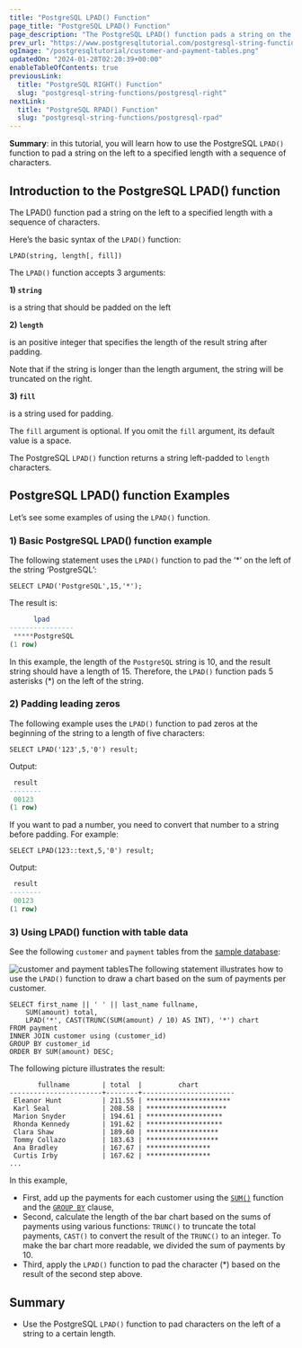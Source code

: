 ```yaml
---
title: "PostgreSQL LPAD() Function"
page_title: "PostgreSQL LPAD() Function"
page_description: "The PostgreSQL LPAD() function pads a string on the left to a specified length with a sequence of characters."
prev_url: "https://www.postgresqltutorial.com/postgresql-string-functions/postgresql-lpad/"
ogImage: "/postgresqltutorial/customer-and-payment-tables.png"
updatedOn: "2024-01-28T02:20:39+00:00"
enableTableOfContents: true
previousLink: 
  title: "PostgreSQL RIGHT() Function"
  slug: "postgresql-string-functions/postgresql-right"
nextLink: 
  title: "PostgreSQL RPAD() Function"
  slug: "postgresql-string-functions/postgresql-rpad"
---
```





**Summary**: in this tutorial, you will learn how to use the PostgreSQL `LPAD()` function to pad a string on the left to a specified length with a sequence of characters.


## Introduction to the PostgreSQL LPAD() function

The LPAD() function pad a string on the left to a specified length with a sequence of characters.

Here’s the basic syntax of the `LPAD()` function:


```csssql
LPAD(string, length[, fill])    
```
The `LPAD()` function accepts 3 arguments:

**1\) `string`**

is a string that should be padded on the left

**2\) `length`**

is an positive integer that specifies the length of the result string after padding.

Note that if the string is longer than the length argument, the string will be truncated on the right.

**3\) `fill`**

is a string used for padding.

The `fill` argument is optional. If you omit the `fill` argument, its default value is a space.

The PostgreSQL `LPAD()` function returns a string left\-padded to `length` characters.


## PostgreSQL LPAD() function Examples

Let’s see some examples of using the `LPAD()` function.


### 1\) Basic PostgreSQL LPAD() function example

The following statement uses the `LPAD()` function to pad the ‘\*’ on the left of the string ‘PostgreSQL’:


```
SELECT LPAD('PostgreSQL',15,'*');
```
The result is:


```sql
      lpad
----------------
 *****PostgreSQL
(1 row)
```
In this example, the length of the `PostgreSQL` string is 10, and the result string should have a length of 15\. Therefore, the `LPAD()` function pads 5 asterisks (\*) on the left of the string.


### 2\) Padding leading zeros

The following example uses the `LPAD()` function to pad zeros at the beginning of the string to a length of five characters:


```
SELECT LPAD('123',5,'0') result;
```
Output:


```sql
 result
--------
 00123
(1 row)
```
If you want to pad a number, you need to convert that number to a string before padding. For example:


```
SELECT LPAD(123::text,5,'0') result;
```
Output:


```sql
 result
--------
 00123
(1 row)
```

### 3\) Using LPAD() function with table data

See the following `customer` and `payment` tables from the [sample database](../postgresql-getting-started/postgresql-sample-database):

![customer and payment tables](/postgresqltutorial/customer-and-payment-tables.png)The following statement illustrates how to use the `LPAD()` function to draw a chart based on the sum of payments per customer.


```
SELECT first_name || ' ' || last_name fullname,
    SUM(amount) total,
    LPAD('*', CAST(TRUNC(SUM(amount) / 10) AS INT), '*') chart
FROM payment
INNER JOIN customer using (customer_id)
GROUP BY customer_id
ORDER BY SUM(amount) DESC;
```
The following picture illustrates the result:


```
       fullname        | total  |         chart
-----------------------+--------+-----------------------
 Eleanor Hunt          | 211.55 | *********************
 Karl Seal             | 208.58 | ********************
 Marion Snyder         | 194.61 | *******************
 Rhonda Kennedy        | 191.62 | *******************
 Clara Shaw            | 189.60 | ******************
 Tommy Collazo         | 183.63 | ******************
 Ana Bradley           | 167.67 | ****************
 Curtis Irby           | 167.62 | ****************
...
```
In this example,

* First, add up the payments for each customer using the [`SUM()`](../postgresql-aggregate-functions/postgresql-sum-function) function and the [`GROUP BY`](../postgresql-tutorial/postgresql-group-by) clause,
* Second, calculate the length of the bar chart based on the sums of payments using various functions: `TRUNC()` to truncate the total payments, `CAST()` to convert the result of the `TRUNC()` to an integer. To make the bar chart more readable, we divided the sum of payments by 10\.
* Third, apply the `LPAD()` function to pad the character (\*) based on the result of the second step above.


## Summary

* Use the PostgreSQL `LPAD()` function to pad characters on the left of a string to a certain length.

